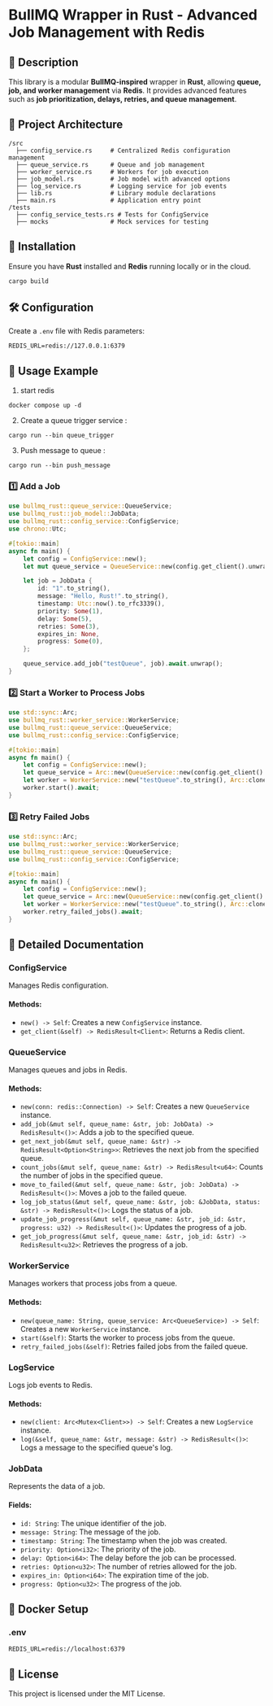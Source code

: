 # BullMQ Wrapper in Rust - Advanced Job Management with Redis

## 📌 Description
This library is a modular **BullMQ-inspired** wrapper in **Rust**, allowing **queue, job, and worker management** via **Redis**. It provides advanced features such as **job prioritization, delays, retries, and queue management**.

## 📂 Project Architecture
```
/src
  ├── config_service.rs     # Centralized Redis configuration management
  ├── queue_service.rs      # Queue and job management
  ├── worker_service.rs     # Workers for job execution
  ├── job_model.rs          # Job model with advanced options
  ├── log_service.rs        # Logging service for job events
  ├── lib.rs                # Library module declarations
  ├── main.rs               # Application entry point
/tests
  ├── config_service_tests.rs # Tests for ConfigService
  ├── mocks                 # Mock services for testing
```

## 🚀 Installation
Ensure you have **Rust** installed and **Redis** running locally or in the cloud.

```sh
cargo build
```

## 🛠️ Configuration
Create a `.env` file with Redis parameters:
```env
REDIS_URL=redis://127.0.0.1:6379
```

## 📖 Usage Example
1. start redis
```
docker compose up -d
```

2. Create a queue trigger service :
```
cargo run --bin queue_trigger 
```

3. Push message to queue :
```
cargo run --bin push_message 
```



### 1️⃣ Add a Job
```rust
use bullmq_rust::queue_service::QueueService;
use bullmq_rust::job_model::JobData;
use bullmq_rust::config_service::ConfigService;
use chrono::Utc;

#[tokio::main]
async fn main() {
    let config = ConfigService::new();
    let mut queue_service = QueueService::new(config.get_client().unwrap());

    let job = JobData {
        id: "1".to_string(),
        message: "Hello, Rust!".to_string(),
        timestamp: Utc::now().to_rfc3339(),
        priority: Some(1),
        delay: Some(5),
        retries: Some(3),
        expires_in: None,
        progress: Some(0),
    };

    queue_service.add_job("testQueue", job).await.unwrap();
}
```

### 2️⃣ Start a Worker to Process Jobs
```rust
use std::sync::Arc;
use bullmq_rust::worker_service::WorkerService;
use bullmq_rust::queue_service::QueueService;
use bullmq_rust::config_service::ConfigService;

#[tokio::main]
async fn main() {
    let config = ConfigService::new();
    let queue_service = Arc::new(QueueService::new(config.get_client().unwrap()));
    let worker = WorkerService::new("testQueue".to_string(), Arc::clone(&queue_service));
    worker.start().await;
}
```

### 3️⃣ Retry Failed Jobs
```rust
use std::sync::Arc;
use bullmq_rust::worker_service::WorkerService;
use bullmq_rust::queue_service::QueueService;
use bullmq_rust::config_service::ConfigService;

#[tokio::main]
async fn main() {
    let config = ConfigService::new();
    let queue_service = Arc::new(QueueService::new(config.get_client().unwrap()));
    let worker = WorkerService::new("testQueue".to_string(), Arc::clone(&queue_service));
    worker.retry_failed_jobs().await;
}
```


## 📜 Detailed Documentation

### ConfigService
Manages Redis configuration.

#### Methods:
- `new() -> Self`: Creates a new `ConfigService` instance.
- `get_client(&self) -> RedisResult<Client>`: Returns a Redis client.

### QueueService
Manages queues and jobs in Redis.

#### Methods:
- `new(conn: redis::Connection) -> Self`: Creates a new `QueueService` instance.
- `add_job(&mut self, queue_name: &str, job: JobData) -> RedisResult<()>`: Adds a job to the specified queue.
- `get_next_job(&mut self, queue_name: &str) -> RedisResult<Option<String>>`: Retrieves the next job from the specified queue.
- `count_jobs(&mut self, queue_name: &str) -> RedisResult<u64>`: Counts the number of jobs in the specified queue.
- `move_to_failed(&mut self, queue_name: &str, job: JobData) -> RedisResult<()>`: Moves a job to the failed queue.
- `log_job_status(&mut self, queue_name: &str, job: &JobData, status: &str) -> RedisResult<()>`: Logs the status of a job.
- `update_job_progress(&mut self, queue_name: &str, job_id: &str, progress: u32) -> RedisResult<()>`: Updates the progress of a job.
- `get_job_progress(&mut self, queue_name: &str, job_id: &str) -> RedisResult<u32>`: Retrieves the progress of a job.

### WorkerService
Manages workers that process jobs from a queue.

#### Methods:
- `new(queue_name: String, queue_service: Arc<QueueService>) -> Self`: Creates a new `WorkerService` instance.
- `start(&self)`: Starts the worker to process jobs from the queue.
- `retry_failed_jobs(&self)`: Retries failed jobs from the failed queue.

### LogService
Logs job events to Redis.

#### Methods:
- `new(client: Arc<Mutex<Client>>) -> Self`: Creates a new `LogService` instance.
- `log(&self, queue_name: &str, message: &str) -> RedisResult<()>`: Logs a message to the specified queue's log.

### JobData
Represents the data of a job.

#### Fields:
- `id: String`: The unique identifier of the job.
- `message: String`: The message of the job.
- `timestamp: String`: The timestamp when the job was created.
- `priority: Option<i32>`: The priority of the job.
- `delay: Option<i64>`: The delay before the job can be processed.
- `retries: Option<u32>`: The number of retries allowed for the job.
- `expires_in: Option<i64>`: The expiration time of the job.
- `progress: Option<u32>`: The progress of the job.

## 🐳 Docker Setup

### .env
```env
REDIS_URL=redis://localhost:6379
```

## 📜 License
This project is licensed under the MIT License.
